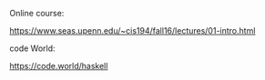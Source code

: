 Online course: 

https://www.seas.upenn.edu/~cis194/fall16/lectures/01-intro.html

code World:

https://code.world/haskell
